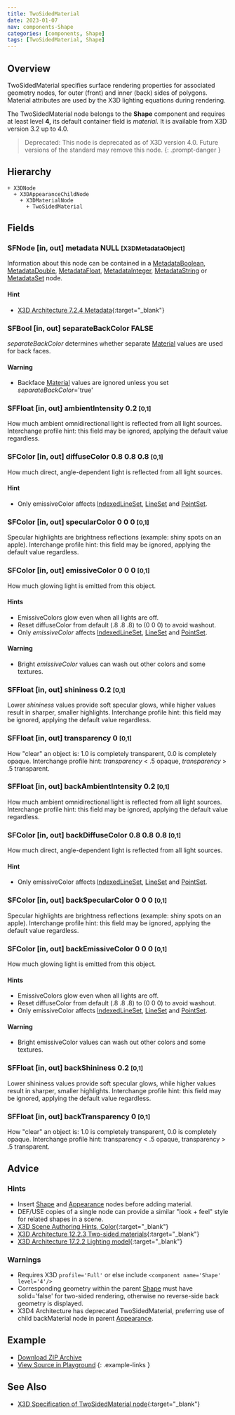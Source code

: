 ```yaml
---
title: TwoSidedMaterial
date: 2023-01-07
nav: components-Shape
categories: [components, Shape]
tags: [TwoSidedMaterial, Shape]
---
```

<style>
.post h3 {
  word-spacing: 0.2em;
}
</style>

## Overview

TwoSidedMaterial specifies surface rendering properties for associated geometry nodes, for outer (front) and inner (back) sides of polygons. Material attributes are used by the X3D lighting equations during rendering.

The TwoSidedMaterial node belongs to the **Shape** component and requires at least level **4,** its default container field is *material.* It is available from X3D version 3.2 up to 4.0.

>Deprecated: This node is deprecated as of X3D version 4.0. Future versions of the standard may remove this node.
{: .prompt-danger }

## Hierarchy

```
+ X3DNode
  + X3DAppearanceChildNode
    + X3DMaterialNode
      + TwoSidedMaterial
```

## Fields

### SFNode [in, out] **metadata** NULL <small>[X3DMetadataObject]</small>

Information about this node can be contained in a [MetadataBoolean](/x_ite/components/core/metadataboolean/), [MetadataDouble](/x_ite/components/core/metadatadouble/), [MetadataFloat](/x_ite/components/core/metadatafloat/), [MetadataInteger](/x_ite/components/core/metadatainteger/), [MetadataString](/x_ite/components/core/metadatastring/) or [MetadataSet](/x_ite/components/core/metadataset/) node.

#### Hint

- [X3D Architecture 7.2.4 Metadata](https://www.web3d.org/specifications/X3Dv4/ISO-IEC19775-1v4-IS//Part01/components/core.html#Metadata){:target="_blank"}

### SFBool [in, out] **separateBackColor** FALSE

*separateBackColor* determines whether separate [Material](/x_ite/components/shape/material/) values are used for back faces.

#### Warning

- Backface [Material](/x_ite/components/shape/material/) values are ignored unless you set *separateBackColor*='true'

### SFFloat [in, out] **ambientIntensity** 0.2 <small>[0,1]</small>

How much ambient omnidirectional light is reflected from all light sources. Interchange profile hint: this field may be ignored, applying the default value regardless.

### SFColor [in, out] **diffuseColor** 0.8 0.8 0.8 <small>[0,1]</small>

How much direct, angle-dependent light is reflected from all light sources.

#### Hint

- Only emissiveColor affects [IndexedLineSet](/x_ite/components/rendering/indexedlineset/), [LineSet](/x_ite/components/rendering/lineset/) and [PointSet](/x_ite/components/rendering/pointset/).

### SFColor [in, out] **specularColor** 0 0 0 <small>[0,1]</small>

Specular highlights are brightness reflections (example: shiny spots on an apple). Interchange profile hint: this field may be ignored, applying the default value regardless.

### SFColor [in, out] **emissiveColor** 0 0 0 <small>[0,1]</small>

How much glowing light is emitted from this object.

#### Hints

- EmissiveColors glow even when all lights are off.
- Reset diffuseColor from default (.8 .8 .8) to (0 0 0) to avoid washout.
- Only *emissiveColor* affects [IndexedLineSet](/x_ite/components/rendering/indexedlineset/), [LineSet](/x_ite/components/rendering/lineset/) and [PointSet](/x_ite/components/rendering/pointset/).

#### Warning

- Bright *emissiveColor* values can wash out other colors and some textures.

### SFFloat [in, out] **shininess** 0.2 <small>[0,1]</small>

Lower *shininess* values provide soft specular glows, while higher values result in sharper, smaller highlights. Interchange profile hint: this field may be ignored, applying the default value regardless.

### SFFloat [in, out] **transparency** 0 <small>[0,1]</small>

How "clear" an object is: 1.0 is completely transparent, 0.0 is completely opaque. Interchange profile hint: *transparency* \< .5 opaque, *transparency* \> .5 transparent.

### SFFloat [in, out] **backAmbientIntensity** 0.2 <small>[0,1]</small>

How much ambient omnidirectional light is reflected from all light sources. Interchange profile hint: this field may be ignored, applying the default value regardless.

### SFColor [in, out] **backDiffuseColor** 0.8 0.8 0.8 <small>[0,1]</small>

How much direct, angle-dependent light is reflected from all light sources.

#### Hint

- Only emissiveColor affects [IndexedLineSet](/x_ite/components/rendering/indexedlineset/), [LineSet](/x_ite/components/rendering/lineset/) and [PointSet](/x_ite/components/rendering/pointset/).

### SFColor [in, out] **backSpecularColor** 0 0 0 <small>[0,1]</small>

Specular highlights are brightness reflections (example: shiny spots on an apple). Interchange profile hint: this field may be ignored, applying the default value regardless.

### SFColor [in, out] **backEmissiveColor** 0 0 0 <small>[0,1]</small>

How much glowing light is emitted from this object.

#### Hints

- EmissiveColors glow even when all lights are off.
- Reset diffuseColor from default (.8 .8 .8) to (0 0 0) to avoid washout.
- Only emissiveColor affects [IndexedLineSet](/x_ite/components/rendering/indexedlineset/), [LineSet](/x_ite/components/rendering/lineset/) and [PointSet](/x_ite/components/rendering/pointset/).

#### Warning

- Bright emissiveColor values can wash out other colors and some textures.

### SFFloat [in, out] **backShininess** 0.2 <small>[0,1]</small>

Lower shininess values provide soft specular glows, while higher values result in sharper, smaller highlights. Interchange profile hint: this field may be ignored, applying the default value regardless.

### SFFloat [in, out] **backTransparency** 0 <small>[0,1]</small>

How "clear" an object is: 1.0 is completely transparent, 0.0 is completely opaque. Interchange profile hint: transparency \< .5 opaque, transparency \> .5 transparent.

## Advice

### Hints

- Insert [Shape](/x_ite/components/shape/shape/) and [Appearance](/x_ite/components/shape/appearance/) nodes before adding material.
- DEF/USE copies of a single node can provide a similar "look + feel" style for related shapes in a scene.
- [X3D Scene Authoring Hints, Color](https://www.web3d.org/x3d/content/examples/X3dSceneAuthoringHints.html#Color){:target="_blank"}
- [X3D Architecture 12.2.3 Two-sided materials](https://www.web3d.org/specifications/X3Dv4/ISO-IEC19775-1v4-IS//Part01/components/shape.html#TwoSidedMaterials){:target="_blank"}
- [X3D Architecture 17.2.2 Lighting model](https://www.web3d.org/specifications/X3Dv4/ISO-IEC19775-1v4-IS//Part01/components/lighting.html#Lightingmodel){:target="_blank"}

### Warnings

- Requires X3D `profile='Full'` or else include `<component name='Shape' level='4'/>`
- Corresponding geometry within the parent [Shape](/x_ite/components/shape/shape/) must have solid='false' for two-sided rendering, otherwise no reverse-side back geometry is displayed.
- X3D4 Architecture has deprecated TwoSidedMaterial, preferring use of child backMaterial node in parent [Appearance](/x_ite/components/shape/appearance/).

## Example

<x3d-canvas src="https://create3000.github.io/media/examples/Shape/TwoSidedMaterial/TwoSidedMaterial.x3d" update="auto"></x3d-canvas>

- [Download ZIP Archive](https://create3000.github.io/media/examples/Shape/TwoSidedMaterial/TwoSidedMaterial.zip)
- [View Source in Playground](/x_ite/playground/?url=https://create3000.github.io/media/examples/Shape/TwoSidedMaterial/TwoSidedMaterial.x3d)
{: .example-links }

## See Also

- [X3D Specification of TwoSidedMaterial node](https://www.web3d.org/documents/specifications/19775-1/V4.0/Part01/components/shape.html#TwoSidedMaterial){:target="_blank"}
